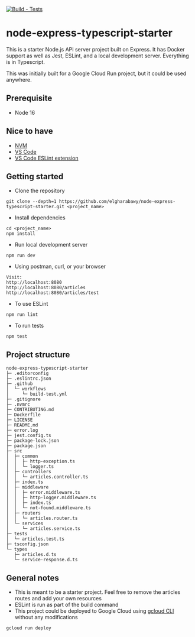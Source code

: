 [![Build - Tests](https://github.com/elgharabawy/node-express-typescript-starter/actions/workflows/build-test.yml/badge.svg)](https://github.com/elgharabawy/node-express-typescript-starter/actions/workflows/build-test.yml)
# node-express-typescript-starter
This is a starter Node.js API server project built on Express. It has Docker support as well as Jest, ESLint, and a local development server. Everything is in Typescript.

This was initially built for a Google Cloud Run project, but it could be used anywhere. 
## Prerequisite
- Node 16
## Nice to have
- [NVM](https://github.com/nvm-sh/nvm)
- [VS Code](https://code.visualstudio.com/)
- [VS Code ESLint extension](https://marketplace.visualstudio.com/items?itemName=dbaeumer.vscode-eslint)
## Getting started
- Clone the repository
```
git clone --depth=1 https://github.com/elgharabawy/node-express-typescript-starter.git <project_name>
```
- Install dependencies
```
cd <project_name>
npm install
```
- Run local development server
```
npm run dev
```
- Using postman, curl, or your browser
```
Visit: 
http://localhost:8080
http://localhost:8080/articles
http://localhost:8080/articles/test
```
- To use ESLint
```
npm run lint
```
- To run tests
```
npm test
```
## Project structure
```
node-express-typescript-starter
├─ .editorconfig
├─ .eslintrc.json
├─ .github
│  └─ workflows
│     └─ build-test.yml
├─ .gitignore
├─ .nvmrc
├─ CONTRIBUTING.md
├─ Dockerfile
├─ LICENSE
├─ README.md
├─ error.log
├─ jest.config.ts
├─ package-lock.json
├─ package.json
├─ src
│  ├─ common
│  │  ├─ http-exception.ts
│  │  └─ logger.ts
│  ├─ controllers
│  │  └─ articles.controller.ts
│  ├─ index.ts
│  ├─ middleware
│  │  ├─ error.middleware.ts
│  │  ├─ http-logger.middleware.ts
│  │  ├─ index.ts
│  │  └─ not-found.middleware.ts
│  ├─ routers
│  │  └─ articles.router.ts
│  └─ services
│     └─ articles.service.ts
├─ tests
│  └─ articles.test.ts
├─ tsconfig.json
└─ types
   ├─ articles.d.ts
   └─ service-response.d.ts

```
## General notes
- This is meant to be a starter project. Feel free to remove the articles routes and add your own resources
- ESLint is run as part of the build command 
- This project could be deployed to Google Cloud using [gcloud CLI](https://cloud.google.com/sdk/docs/install) without any modifications
```
gcloud run deploy
```